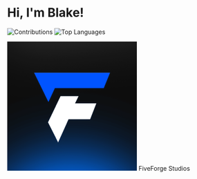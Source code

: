 # Hi, I'm Blake!


![Contributions](https://github-readme-streak-stats.herokuapp.com/?user=blakeayye&theme=radical)
![Top Languages](https://github-readme-stats.vercel.app/api/top-langs/?username=blakeayye&layout=compact)

<img src="fiveforge_avatar.png" alt="Example Image" width="300" />
FiveForge Studios

